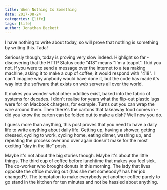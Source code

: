 ```yaml
---
title: When Nothing Is Something
date: 2017-08-24
categories: [life]
tags: [life]
author: Jonathan Beckett
---
```


I have nothing to write about today, so will prove that nothing is something by writing this. Tada!

Seriously though, today is proving very slow indeed. Highlight so far - discovering that the HTTP Status code "418" means "I'm a teapot". I kid you not. If you were to send a message over the internet to a tea making machine, asking it to make a cup of coffee, it would respond with "418". I can't imagine why anybody would have done it, but the code has made it's way into the software that exists on web servers all over the world.

It makes you wonder what other oddities exist, baked into the fabric of systems for decades. I didn't realise for years what the flip-out plastic lugs were for on Macbook chargers, for example. Turns out you can wrap the wire around them. Then there's the cartons that takeaway food comes in - did you know the carton can be folded out to make a dish? Well now you do.

I guess more than anything, this post proves that you need to have a daily life to write anything about daily life. Getting up, having a shower, getting dressed, cycling to work, cycling home, eating dinner, washing up, and repeating the process over and over again doesn't make for the most exciting "day in the life" posts.

Maybe it's not about the big stories though. Maybe it's about the little things. The third cup of coffee before lunchtime that makes you feel sick. The co-worker who brought donuts in this morning. The lady that lives opposite the office moving out (has she met somebody? has her job changed?). The temptation to make everybody yet another coffee purely to go stand in the kitchen for ten minutes and not be hassled about anything.